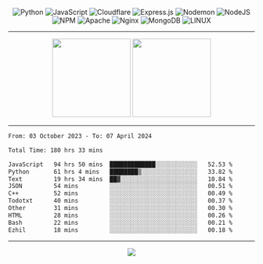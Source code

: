 <div align="center">
  
![Python](https://img.shields.io/badge/python-3670A0?style=for-the-badge&logo=python&logoColor=ffdd54) ![JavaScript](https://img.shields.io/badge/javascript-%23323330.svg?style=for-the-badge&logo=javascript&logoColor=%23F7DF1E) ![Cloudflare](https://img.shields.io/badge/Cloudflare-F38020?style=for-the-badge&logo=Cloudflare&logoColor=white) ![Express.js](https://img.shields.io/badge/express.js-%23404d59.svg?style=for-the-badge&logo=express&logoColor=%2361DAFB) ![Nodemon](https://img.shields.io/badge/NODEMON-%23323330.svg?style=for-the-badge&logo=nodemon&logoColor=%BBDEAD) ![NodeJS](https://img.shields.io/badge/node.js-6DA55F?style=for-the-badge&logo=node.js&logoColor=white) ![NPM](https://img.shields.io/badge/NPM-%23CB3837.svg?style=for-the-badge&logo=npm&logoColor=white) ![Apache](https://img.shields.io/badge/apache-%23D42029.svg?style=for-the-badge&logo=apache&logoColor=white) ![Nginx](https://img.shields.io/badge/nginx-%23009639.svg?style=for-the-badge&logo=nginx&logoColor=white) ![MongoDB](https://img.shields.io/badge/MongoDB-%234ea94b.svg?style=for-the-badge&logo=mongodb&logoColor=white) ![LINUX](https://img.shields.io/badge/Linux-FCC624?style=for-the-badge&logo=linux&logoColor=black)

---


<img src="https://github-readme-streak-stats.herokuapp.com/?user=anotherrandomonline&theme=react" height="160"/>
  
<img src="https://github-readme-stats.vercel.app/api?username=anotherrandomonline&show_icons=true&include_all_commits=true&theme=react" height="160"/>
</div>

---

<!--START_SECTION:waka-->

```txt
From: 03 October 2023 - To: 07 April 2024

Total Time: 180 hrs 33 mins

JavaScript   94 hrs 50 mins  █████████████░░░░░░░░░░░░   52.53 %
Python       61 hrs 4 mins   ████████▒░░░░░░░░░░░░░░░░   33.82 %
Text         19 hrs 34 mins  ██▓░░░░░░░░░░░░░░░░░░░░░░   10.84 %
JSON         54 mins         ░░░░░░░░░░░░░░░░░░░░░░░░░   00.51 %
C++          52 mins         ░░░░░░░░░░░░░░░░░░░░░░░░░   00.49 %
Todotxt      40 mins         ░░░░░░░░░░░░░░░░░░░░░░░░░   00.37 %
Other        31 mins         ░░░░░░░░░░░░░░░░░░░░░░░░░   00.30 %
HTML         28 mins         ░░░░░░░░░░░░░░░░░░░░░░░░░   00.26 %
Bash         22 mins         ░░░░░░░░░░░░░░░░░░░░░░░░░   00.21 %
Ezhil        18 mins         ░░░░░░░░░░░░░░░░░░░░░░░░░   00.18 %
```

<!--END_SECTION:waka-->

---

<div align="center">
  
![](https://github-profile-trophy.vercel.app/?username=anotherrandomonline&theme=darkhub&no-frame=true&no-bg=true&margin-w=4)

</div>
